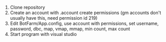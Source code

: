 1. Clone repository
2. Create an account with .account create permissions (gm accounts don't usually have this, need permission id 219)
2. Edit BotFarm/App.config, use account with permissions, set username, password, dbc, map, vmap, mmap, min count, max count
4. Start program with visual studio
